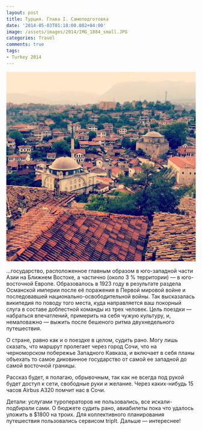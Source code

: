 ```yaml
---
layout: post
title: Турция. Глава I. Самоподготовка
date: '2014-05-03T01:18:00.002+04:00'
image: /assets/images/2014/IMG_1884_small.JPG
categories: Travel
comments: true
tags:
- Turkey 2014
---
```


![](/assets/images/2014/IMG_1884.JPG)

...государство, расположенное главным образом в юго-западной части Азии на Ближнем Востоке, а частично (около 3 % территории) — в юго-восточной Европе. Образовалось в 1923 году в результате раздела Османской империи после её поражения в Первой мировой войне и последовавшей национально-освободительной войны. Так высказалась википедия по поводу того места, куда направляется ваш покорный слуга в составе доблестной команды из трех человек. Цель поездки — набраться впечатлений, примерить на себя чужую культуру, и, немаловажно — выжить после бешеного ритма двухнедельного путешествия.

О стране, равно как и о поездке в целом, судить рано. Могу лишь сказать, что маршрут пролегает через город Сочи, что на черноморском побережье Западного Кавказа, и включает в себя планы объехать то самое диковинное государство от самой ее западной до самой восточной границы.

Рассказ будет, я полагаю, обрывочным, так как не всегда под рукой будет доступ к сети, свободные руки и желание. Через каких-нибудь 15 часов Airbus A320 помчит нас в Сочи.

Детали: услугами туроператоров не пользовались, все искали-подбирали сами. О бюджете судить рано, авиабилеты пока что удалось уложить в $1800 на троих. Для коллективного планирования путешествия пользовались сервисом tripIt.
Дальше — интереснее!
